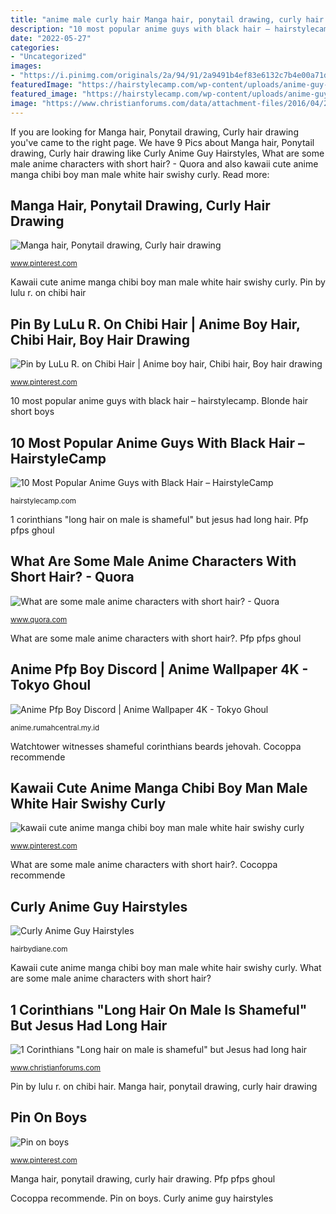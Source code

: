 ```yaml
---
title: "anime male curly hair Manga hair, ponytail drawing, curly hair drawing"
description: "10 most popular anime guys with black hair – hairstylecamp"
date: "2022-05-27"
categories:
- "Uncategorized"
images:
- "https://i.pinimg.com/originals/2a/94/91/2a9491b4ef83e6132c7b4e00a71d268d.jpg"
featuredImage: "https://hairstylecamp.com/wp-content/uploads/anime-guy-with-black-hair.jpg"
featured_image: "https://hairstylecamp.com/wp-content/uploads/anime-guy-with-black-hair.jpg"
image: "https://www.christianforums.com/data/attachment-files/2016/04/227091_42ebfdf98ade0c19bbe681ff5e9332d4.jpeg"
---
```


If you are looking for Manga hair, Ponytail drawing, Curly hair drawing you've came to the right page. We have 9 Pics about Manga hair, Ponytail drawing, Curly hair drawing like Curly Anime Guy Hairstyles, What are some male anime characters with short hair? - Quora and also kawaii cute anime manga chibi boy man male white hair swishy curly. Read more:

## Manga Hair, Ponytail Drawing, Curly Hair Drawing

![Manga hair, Ponytail drawing, Curly hair drawing](https://i.pinimg.com/736x/01/ad/56/01ad56f84a2237a2249b78eb33c589d4.jpg "Manga hair, ponytail drawing, curly hair drawing")

<small>www.pinterest.com</small>

Kawaii cute anime manga chibi boy man male white hair swishy curly. Pin by lulu r. on chibi hair

## Pin By LuLu R. On Chibi Hair | Anime Boy Hair, Chibi Hair, Boy Hair Drawing

![Pin by LuLu R. on Chibi Hair | Anime boy hair, Chibi hair, Boy hair drawing](https://i.pinimg.com/736x/97/e2/6f/97e26fe5ffaacae3566f43ae62eacb34.jpg "Kawaii cute anime manga chibi boy man male white hair swishy curly")

<small>www.pinterest.com</small>

10 most popular anime guys with black hair – hairstylecamp. Blonde hair short boys

## 10 Most Popular Anime Guys With Black Hair – HairstyleCamp

![10 Most Popular Anime Guys with Black Hair – HairstyleCamp](https://hairstylecamp.com/wp-content/uploads/anime-guy-with-black-hair.jpg "Pin on boys")

<small>hairstylecamp.com</small>

1 corinthians &quot;long hair on male is shameful&quot; but jesus had long hair. Pfp pfps ghoul

## What Are Some Male Anime Characters With Short Hair? - Quora

![What are some male anime characters with short hair? - Quora](https://qph.fs.quoracdn.net/main-qimg-17245453a99ac80cef950a2e0ec8d21f "Manga hair, ponytail drawing, curly hair drawing")

<small>www.quora.com</small>

What are some male anime characters with short hair?. Pfp pfps ghoul

## Anime Pfp Boy Discord | Anime Wallpaper 4K - Tokyo Ghoul

![Anime Pfp Boy Discord | Anime Wallpaper 4K - Tokyo Ghoul](https://lh3.googleusercontent.com/proxy/U7gjNNaurXyOl2t03y3T_TC2nVCC7EVXdT-WPyd1TUEMJqn_Km7mc1tN9_Ur5iwl4rvICudxYM7aH-SIZo70prHMXj7sXgmYLyjWBScd58LO0TgMd4slNv963k6ZkkO9=w1200-h630-p-k-no-nu "Kawaii cute anime manga chibi boy man male white hair swishy curly")

<small>anime.rumahcentral.my.id</small>

Watchtower witnesses shameful corinthians beards jehovah. Cocoppa recommende

## Kawaii Cute Anime Manga Chibi Boy Man Male White Hair Swishy Curly

![kawaii cute anime manga chibi boy man male white hair swishy curly](https://i.pinimg.com/736x/d1/9c/9f/d19c9fa872becb9e0e19b6991a5982f9.jpg "Anime hair eyes characters guy guys hairstylecamp most")

<small>www.pinterest.com</small>

What are some male anime characters with short hair?. Cocoppa recommende

## Curly Anime Guy Hairstyles

![Curly Anime Guy Hairstyles](https://i.pinimg.com/originals/2a/94/91/2a9491b4ef83e6132c7b4e00a71d268d.jpg "Curly hair drawing anime afro hairstyles female ponytail wavy clipartmag draw drawings manga sketch short natural clipart cute male characters")

<small>hairbydiane.com</small>

Kawaii cute anime manga chibi boy man male white hair swishy curly. What are some male anime characters with short hair?

## 1 Corinthians &quot;Long Hair On Male Is Shameful&quot; But Jesus Had Long Hair

![1 Corinthians &quot;Long hair on male is shameful&quot; but Jesus had long hair](https://www.christianforums.com/data/attachment-files/2016/04/227091_42ebfdf98ade0c19bbe681ff5e9332d4.jpeg "Pfp pfps ghoul")

<small>www.christianforums.com</small>

Pin by lulu r. on chibi hair. Manga hair, ponytail drawing, curly hair drawing

## Pin On Boys

![Pin on boys](https://i.pinimg.com/736x/c2/e4/98/c2e4985599175ebd62d3a25a8d06dd27--short-blonde-blonde-hair.jpg "Manga hair, ponytail drawing, curly hair drawing")

<small>www.pinterest.com</small>

Manga hair, ponytail drawing, curly hair drawing. Pfp pfps ghoul

Cocoppa recommende. Pin on boys. Curly anime guy hairstyles
